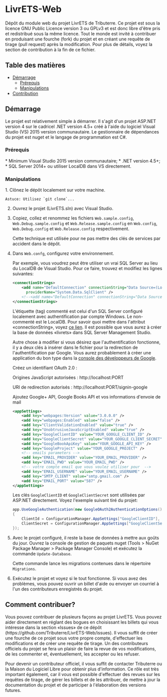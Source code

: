 # LivrETS-Web
Dépôt du module web du projet LivrETS de Tributerre. Ce projet est sous la licence GNU Public Licence version 3 ou GPLv3 et est donc libre d'être pris et redistribué sous la même licence. Tout le monde est invité à contribuer en produisant une fourche (fork) du projet et en créant une requête de tirage (pull request) après la modification. Pour plus de détails, voyez la section de contribution à la fin de ce fichier.

## Table des matières
* [Démarrage](#getting-started)
    * [Prérequis](#requirements)
    * [Manipulations](#manipulations)
* [Contribution](#contributing)

<h2 id="getting-started">Démarrage</h2>
Le projet est relativement simple à démarrer. Il s'agit d'un projet ASP.NET version 4 sur le cadricel .NET version 4.5+ créé à l'aide du logiciel Visual Studio (VS) 2015 version communautaire. Le gestionnaire de dépendances du projet est nuget et le langage de programmation est C#.

<h3 id="requirements">Prérequis</h3>
* Minimum Visual Studio 2015 version communautaire;
* .NET version 4.5+;
* SQL Server 2014+ ou utiliser LocalDB dans VS directement.
 
<h3 id="manipulations">Manipulations</h3>
1. Clônez le dépôt localement sur votre machine.

    Astuce: Utilisez `git clone`...

2. Ouvrez le projet (LivrETS.sln) avec Visual Studio.

3. Copiez, collez et renommez les fichiers `Web.sample.config`, `Web.Debug.sample.config` et `Web.Release.sample.config` en `Web.config`, `Web.Debug.config` et `Web.Release.config` respectivement.

    Cette technique est utilisée pour ne pas mettre des clés de services par accident dans le dépôt.

4. Dans `Web.confg`, configurez votre environnement.

    Par exemple, vous voudrez peut être utiliser un vrai SQL Server au lieu du LocalDB de Visual Studio. Pour ce faire, trouvez et modifiez les lignes suivantes:
    ```xml
    <connectionStrings>
        <add name="DefaultConnection" connectionString="Data Source=(LocalDb)\MSSQLLocalDB;AttachDbFilename=|DataDirectory|\aspnet-LivrETS-20160629111902.mdf;Initial Catalog=aspnet-LivrETS-20160629111902;Integrated Security=True"
          providerName="System.Data.SqlClient" />
        <!--<add name="DefaultConnection" connectionString="Data Source=YOUR_MACHINE_NAME;Initial Catalog=LivrETS;Integrated Security=SSPI;" providerName="System.Data.SqlClient" />-->
    </connectionStrings>
    ```
    L'étiquette (tag) commenté est celui d'un SQL Server configuré localement avec authentification par compte Windows. Le non-commenté est le LocalDB. Pour savoir quoi mettre dans l'attribut «connectionString», voyez [ce lien](https://connectionstrings.com/sql-server/). Il est possible que vous aurez à créer la base de données «livrets» dans SQL Server Management Studio.
    
    Autre chose à modifier si vous désirez que l'authentification fonctionne, il y a deux clés à insérer dans le fichier pour la redirection de l'authentification par Google. Vous aurez probablement à créer une application du bon type dans la [console des développeurs de Google](https://console.developers.google.com).
	
	Créez un identifiant OAuth 2.0 :
	
	Origines JavaScript autorisées : http://localhost:PORT
	
	URI de redirection autorisés : http://localhost:PORT/signin-google
	
	Ajoutez Google+ API, Google Books API et vos informations d'envoie de mail 
	
    ```xml
    <appSettings>
        <add key="webpages:Version" value="3.0.0.0" />
        <add key="webpages:Enabled" value="false" />
        <add key="ClientValidationEnabled" value="true" />
        <add key="UnobtrusiveJavaScriptEnabled" value="true" />
        <add key="GoogleClientID" value="YOUR_GOOGLE_CLIENT_ID" />
        <add key="GoogleClientSecret" value="YOUR_GOOGLE_CLIENT_SECRET" />
		<add key="GoogleBookApiKey" value="YOUR_GOOGLE_API_KEY" />
		<add key="GoogleProject" value="YOUR_GOOGLE_PROJECT" />
		<!-- emails parameters -->
		<add key="EMAIL_PROVIDER" value="YOUR_EMAIL_PROVIDER" />
		<add key="EMAIL_PWD" value="YOUR_EMAIL_PWD" />
		<!-- votre compte email que vous voulez utiliser pour  -->
		<add key="EMAIL_USERNAME" value="YOUR_EMAIL_USERNAME" />
		<add key="SMTP_CLIENT" value="smtp.gmail.com" />
		<add key="EMAIL_PORT" value="587" />
    </appSettings>
    ```
	
    Les clés `GoogleClientID` et `GoogleClientSecret` sont utilisées par ASP.NET directement. Voyez l'exemple suivant tiré du projet:
    ```c#
    app.UseGoogleAuthentication(new GoogleOAuth2AuthenticationOptions()
    {
        ClientId = ConfigurationManager.AppSettings["GoogleClientID"],
        ClientSecret = ConfigurationManager.AppSettings["GoogleClientSecret"]
    });
    ```

5. Avec le projet configuré, il reste la base de données à mettre aux goûts du jour. Ouvrez la console de gestion de paquets nuget (Tools > NuGet Package Manager > Package Manager Console) et exécutez la commande `Update-Database`.
 
    Cette commande lance les migrations contenues dans le répertoire `Migrations`.

6. Exécutez le projet et voyez si le tout fonctionne. Si vous avez des problèmes, vous pouvez ouvrir un billet d'aide ou envoyer un courriel à l'un des contributeurs enregistrés du projet.

<h2 id="contributing">Comment contribuer?</h2>
Vous pouvez contribuer de plusieurs façons au projet LivrETS. Vous pouvez aider directement en réglant des bogues en choisissant les billets qui vous intéresse dans la section «Issues» de ce dépôt (https://github.com/Tributerre/LivrETS-Web/issues). Il vous suffit de créer une fourche de ce projet sous votre propre compte, d'effectuer les modifications et de créer une requête de tirage. Un des contributeurs officiels du projet se fera un plaisir de faire la revue de vos modifications, de les commenter et, éventuellement, les accepter ou les refuser.

Pour devenir un contributeur officiel, il vous suffit de contacter Tributerre ou la Maison du Logiciel Libre pour obtenir plus d'information. Ce rôle est très important également, car il vous est possible d'effectuer des revues sur les requêtes de tirage, de gérer les billets et de les attribuer, de mettre à jour la documentation du projet et de participer à l'élaboration des versions futures.
